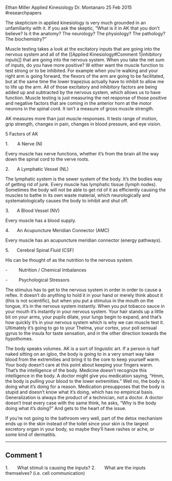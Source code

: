 Ethan Miller
Applied Kinesiology
Dr. Montanaro
25 Feb 2015
#researchpapers

The skepticism in applied kinesiology is very much grounded in an unfamiliarity with it. If you ask the skeptic, “What is it in AK that you don’t believe? Is it the anatomy? The neurology? The physiology? The pathology? The biochemistry?”

Muscle testing takes a look at the excitatory inputs that are going into the nervous system and all of the [[Applied Kinesiology#Comment 1|inhibitory inputs]] that are going into the nervous system. When you take the net sum of inputs, do you have more positive? W either want the muscle function to test strong or to be inhibited. For example when you’re walking and your right arm is going forward, the flexors of the arm are going to be facilitated, but at the same time the lower trapezius actually have to inhibit to allow me to life up the arm. All of those excitatory and inhibitory factors are being added up and subtracted by the nervous system, which allows us to have function. Muscle testing is just measuring the net response of those positive and negative factors that are coming in the anterior horn at the motor neurons in the spinal cord. It isn’t a measure of gross muscle strength.

AK measures more than just muscle responses. It tests range of motion, grip strength, changes in pain, changes in blood pressure, and eye vision.

5 Factors of AK

1.       A Nerve (N)

Every muscle has nerve functions, whether it’s from the brain all the way down the spinal cord to the verve roots.

2.      A Lymphatic Vessel (NL)

The lymphatic system is the sewer system of the body. It’s the bodies way of getting rid of junk. Every muscle has lymphatic tissue (lymph nodes). Sometimes the body will not be able to get rid of it as efficiently causing the muscles to bathe in its own waste material, which neurologically and systematologically causes the body to inhibit and shut off.

3.      A Blood Vessel (NV)

Every muscle has a blood supply.

4.      An Acupuncture Meridian Connector (AMC)

Every muscle has an acupuncture meridian connector (energy pathways).

5.      Cerebral Spinal Fluid (CSF)

His can be thought of as the nutrition to the nervous system.

-         Nutrition / Chemical Imbalances

-         Psychological Stressors

The stimulus has to get to the nervous system in order in order to cause a reflex. It doesn’t do anything to hold it in your hand or merely think about it (this is not scientific), but when you put a stimulus in the mouth on the tongue, it’s in the nervous system instantly. When you put tobacco sauce in your mouth it’s instantly in your nervous system. Your hair stands up a little bit on your arms, your pupils dilate, your lungs begin to expand, and that’s how quickly it’s in your nervous system which is why we can muscle test it. Ultimately it’s going to go to your Thelma, your cortex, your poll sensual gyrus to the insula for taste sensation, and in the other direction towards the hypothomes.

The body speaks volumes. AK is a sort of linguistic art. If a person is half naked sitting on an igloo, the body is going to in a very smart way take blood from the extremities and bring it to the core to keep yourself warm. Your body doesn’t care at this point about keeping your fingers warm. That’s the intelligence of the body. Medicine doesn’t recognize this intelligence in the body. A doctor might give you medication saying, “Hmm, the body is pulling your blood to the lower extremities.” Well no, the body is doing what it’s doing for a reason. Medication presupposes that the body is stupid and doesn’t know what it’s doing, which has no empirical basis. Generalization is always the product of a technician, not a doctor. A doctor doesn’t treat every case with the same think, he asks, “Why is the body doing what it’s doing?” And gets to the heart of the issue.

If you’re not going to the bathroom very well, part of the detox mechanism ends up in the skin instead of the toilet since your skin is the largest excretory organ in your body, so maybe they’ll have rashes or ache, or some kind of dermatitis.

---

## Comment 1

1.       What stimuli is causing the inputs?
2.       What are the inputs themselves? (i.e. cell communication)